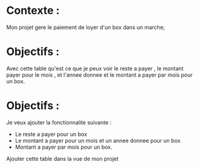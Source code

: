 # Contexte : 
Mon projet gere le paiement de loyer d'un box dans un marche;

# Objectifs :
Avec cette table qu'est ce que je peux voir le reste a payer , 
le montant payer pour le mois , et l'annee donnee et le montant a payer par mois pour un box.

# Objectifs :
Je veux ajouter la fonctionnalite suivante : 
- Le reste a payer pour un box 
- Le montant a payer pour un mois et un annee donnee pour un box 
- Montant a payer par mois pour un box.

Ajouter cette table dans la vue de mon projet 